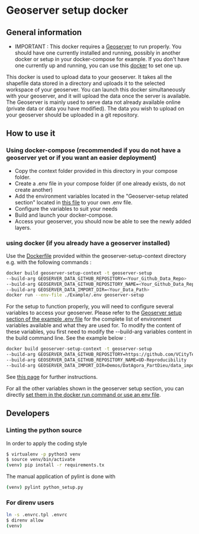 # Geoserver setup docker

## General information

- IMPORTANT : This docker requires a [Geoserver](http://geoserver.org/) to run properly. You should have one currently installed and running, possibly in another docker or setup in your docker-compose for example. If you don't have one currently up and running, you can use this [docker](https://hub.docker.com/r/kartoza/geoserver/) to set one up.

This docker is used to upload data to your geoserver. It takes all the shapefile data stored in a directory and uploads it to the selected workspace of your geoserver. You can launch this docker simultaneously with your geoserver, and it will upload the data once the server is available. The Geoserver is mainly used to serve data not already available online (private data or data you have modified). The data you wish to upload on your geoserver should be uploaded in a git repository.

## How to use it

### Using docker-compose (recommended if you do not have a geoserver yet or if you want an easier deployment)

- Copy the context folder provided in this directory in your compose folder.
- Create a .env file in your compose folder (if one already exists, do not create another)
- Add the environment variables located in the "Geoserver-setup related section" located in [this file](Example/.env) to your own .env file.
- Configure the variables to suit your needs
- Build and launch your docker-compose.
- Access your geoserver, you should now be able to see the newly added layers.

### using docker (if you already have a geoserver installed)

Use the [Dockerfile](geoserver-setup-context/Dockerfile) provided within the geoserver-setup-context directory e.g. with
the following commands :

```bash
docker build geoserver-setup-context -t geoserver-setup 
--build-arg GEOSERVER_DATA_GITHUB_REPOSITORY=<Your_Github_Data_Repo>
--build-arg GEOSERVER_DATA_GITHUB_REPOSITORY_NAME=<Your_Github_Data_Repo_Name>
--build-arg GEOSERVER_DATA_IMPORT_DIR=<Your_Data_Path>
docker run --env-file ./Example/.env geoserver-setup
```

For the setup to function properly, you will need to configure several variables to access your geoserver.
Please refer to the [Geoserver setup section of the example .env file](./Example/.env) for the complete list of environment variables available and what they are used for.
To modify the content of these variables, you first need to modify the --build-arg variables content in the build command line. See the example below :

```bash
docker build geoserver-setup-context -t geoserver-setup 
--build-arg GEOSERVER_DATA_GITHUB_REPOSITORY=https://github.com/VCityTeam/UD-Reproducibility 
--build-arg GEOSERVER_DATA_GITHUB_REPOSITORY_NAME=UD-Reproducibility 
--build-arg GEOSERVER_DATA_IMPORT_DIR=Demos/DatAgora_PartDieu/data_import
```

See [this page](https://docs.docker.com/engine/reference/commandline/build/#set-build-time-variables---build-arg) for further instructions.

For all the other variables shown in the geoserver setup section, you can directly [set them in the docker run command or use an env file](https://docs.docker.com/engine/reference/commandline/run/#set-environment-variables--e---env---env-file).

## Developers

### Linting the python source
In order to apply the coding style

```bash
$ virtualenv -p python3 venv
$ source venv/bin/activate
(venv) pip install -r requirements.tx
```

The manual application of pylint is done with

```bash
(venv) pylint python_setup.py
```

### For direnv users

```bash
ln -s .envrc.tpl .envrc
$ direnv allow
(venv)
```
